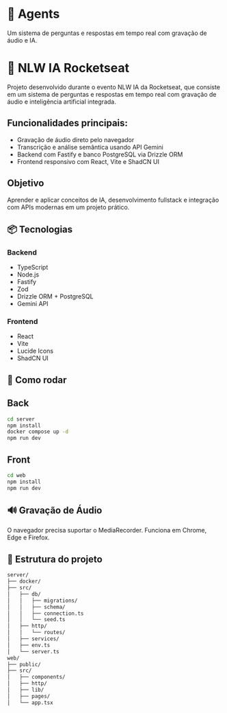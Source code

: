 # 🧠 Agents

Um sistema de perguntas e respostas em tempo real com gravação de áudio e IA.

# 🚀 NLW IA Rocketseat

Projeto desenvolvido durante o evento NLW IA da Rocketseat, que consiste em um sistema de perguntas e respostas em tempo real com gravação de áudio e inteligência artificial integrada.

## Funcionalidades principais:

- Gravação de áudio direto pelo navegador
- Transcrição e análise semântica usando API Gemini
- Backend com Fastify e banco PostgreSQL via Drizzle ORM
- Frontend responsivo com React, Vite e ShadCN UI

## Objetivo

Aprender e aplicar conceitos de IA, desenvolvimento fullstack e integração com APIs modernas em um projeto prático.

## 📦 Tecnologias

### Backend
- TypeScript
- Node.js
- Fastify
- Zod
- Drizzle ORM + PostgreSQL
- Gemini API

### Frontend
- React
- Vite
- Lucide Icons
- ShadCN UI

## 🚀 Como rodar

## Back
```bash
cd server
npm install
docker compose up -d
npm run dev
```

## Front

```bash
cd web
npm install
npm run dev
```


## 🔊 Gravação de Áudio

O navegador precisa suportar o MediaRecorder. Funciona em Chrome, Edge e Firefox.

## 📂 Estrutura do projeto

```bash
server/
├── docker/
├── src/
│   ├── db/
│   │   ├── migrations/
│   │   ├── schema/
│   │   ├── connection.ts
│   │   └── seed.ts
│   ├── http/
│   │   └── routes/
│   ├── services/
│   ├── env.ts
│   └── server.ts
web/
├── public/
├── src/
│   ├── components/
│   ├── http/
│   ├── lib/
│   ├── pages/
│   └── app.tsx
```